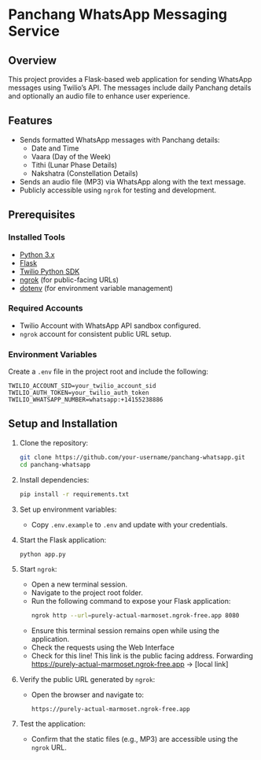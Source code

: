 # Panchang WhatsApp Messaging Service

## Overview
This project provides a Flask-based web application for sending WhatsApp messages using Twilio’s API. The messages include daily Panchang details and optionally an audio file to enhance user experience.

## Features
- Sends formatted WhatsApp messages with Panchang details:
  - Date and Time
  - Vaara (Day of the Week)
  - Tithi (Lunar Phase Details)
  - Nakshatra (Constellation Details)
- Sends an audio file (MP3) via WhatsApp along with the text message.
- Publicly accessible using `ngrok` for testing and development.

## Prerequisites
### Installed Tools
- [Python 3.x](https://www.python.org/downloads/)
- [Flask](https://flask.palletsprojects.com/)
- [Twilio Python SDK](https://www.twilio.com/docs/libraries/python)
- [ngrok](https://ngrok.com/) (for public-facing URLs)
- [dotenv](https://pypi.org/project/python-dotenv/) (for environment variable management)

### Required Accounts
- Twilio Account with WhatsApp API sandbox configured.
- `ngrok` account for consistent public URL setup.

### Environment Variables
Create a `.env` file in the project root and include the following:
```
TWILIO_ACCOUNT_SID=your_twilio_account_sid
TWILIO_AUTH_TOKEN=your_twilio_auth_token
TWILIO_WHATSAPP_NUMBER=whatsapp:+14155238886
```

## Setup and Installation
1. Clone the repository:
   ```bash
   git clone https://github.com/your-username/panchang-whatsapp.git
   cd panchang-whatsapp
   ```

2. Install dependencies:
   ```zsh
   pip install -r requirements.txt
   ```

3. Set up environment variables:
   - Copy `.env.example` to `.env` and update with your credentials.

4. Start the Flask application:
   ```zsh
   python app.py
   ```

5. Start `ngrok`:
   - Open a new terminal session.
   - Navigate to the project root folder.
   - Run the following command to expose your Flask application:
     ```zsh
     ngrok http --url=purely-actual-marmoset.ngrok-free.app 8080
     ```
   - Ensure this terminal session remains open while using the application.
   - Check the requests using the Web Interface
   - Check for this line! This link is the public facing address. Forwarding                    https://purely-actual-marmoset.ngrok-free.app -> [local link]

6. Verify the public URL generated by `ngrok`:
   - Open the browser and navigate to:
     ```
     https://purely-actual-marmoset.ngrok-free.app
     ```

7. Test the application:
   - Confirm that the static files (e.g., MP3) are accessible using the `ngrok` URL.
